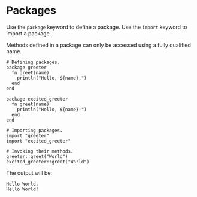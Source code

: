 # Packages

Use the `package` keyword to define a package. Use the `import` keyword to import a package.

Methods defined in a package can only be accessed using a fully qualified name.

```kiwi
# Defining packages.
package greeter
  fn greet(name)
    println("Hello, ${name}.")
  end
end

package excited_greeter
  fn greet(name)
    println("Hello, ${name}!")
  end
end

# Importing packages.
import "greeter"
import "excited_greeter"

# Invoking their methods.
greeter::greet("World")
excited_greeter::greet("World")
```

The output will be:
```
Hello World.
Hello World!
```
